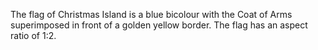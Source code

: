 The flag of Christmas Island is a blue bicolour with the Coat of Arms superimposed in front of a golden yellow border. The flag has an aspect ratio of 1:2.